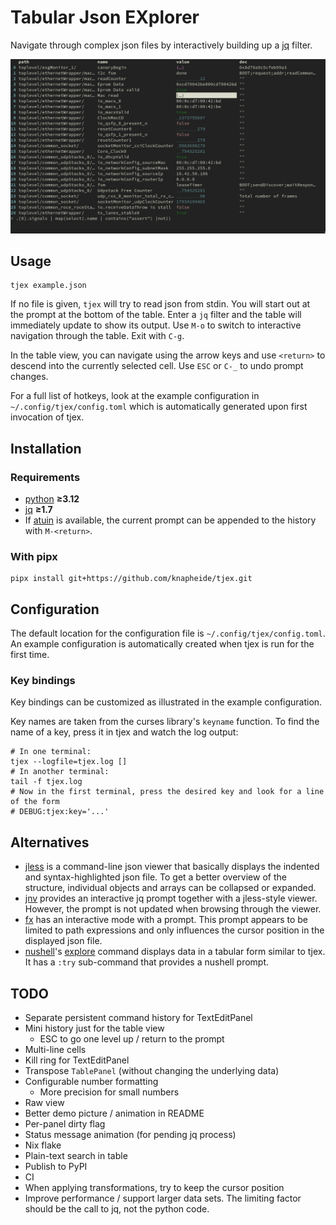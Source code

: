 # Tabular Json EXplorer

Navigate through complex json files by interactively building up a [jq](https://jqlang.org) filter.

![demo image](doc/demo.png)

## Usage

```shell
tjex example.json
```

If no file is given, `tjex` will try to read json from stdin.
You will start out at the prompt at the bottom of the table.
Enter a `jq` filter and the table will immediately update to show its output.
Use `M-o` to switch to interactive navigation through the table.
Exit with `C-g`.

In the table view, you can navigate using the arrow keys and use `<return>` to descend into the currently selected cell.
Use `ESC` or `C-_` to undo prompt changes.

For a full list of hotkeys, look at the example configuration in `~/.config/tjex/config.toml` which is automatically generated upon first invocation of tjex.

## Installation

### Requirements

* [python](https://www.python.org) __≥3.12__
* [jq](https://jqlang.org) __≥1.7__
* If [atuin](https://atuin.sh) is available, the current prompt can be appended to the history with `M-<return>`.

### With pipx

```shell
pipx install git+https://github.com/knapheide/tjex.git
```

## Configuration

The default location for the configuration file is `~/.config/tjex/config.toml`.
An example configuration is automatically created when tjex is run for the first time.

### Key bindings

Key bindings can be customized as illustrated in the example configuration.

Key names are taken from the curses library's `keyname` function.
To find the name of a key, press it in tjex and watch the log output:

```shell
# In one terminal:
tjex --logfile=tjex.log []
# In another terminal:
tail -f tjex.log
# Now in the first terminal, press the desired key and look for a line of the form
# DEBUG:tjex:key='...'
```

## Alternatives

* [jless](https://github.com/PaulJuliusMartinez/jless)
  is a command-line json viewer that basically displays the indented and syntax-highlighted json file.
  To get a better overview of the structure, individual objects and arrays can be collapsed or expanded.
* [jnv](https://github.com/ynqa/jnv) provides an interactive jq prompt together with a jless-style viewer.
  However, the prompt is not updated when browsing through the viewer.
* [fx](https://fx.wtf/getting-started) has an interactive mode with a prompt.
  This prompt appears to be limited to path expressions and only influences the cursor position in the displayed json file.
* [nushell](https://www.nushell.sh)'s [explore](https://www.nushell.sh/book/explore.html) command displays data in a tabular form similar to tjex.
  It has a `:try` sub-command that provides a nushell prompt.

## TODO
* Separate persistent command history for TextEditPanel
* Mini history just for the table view
  * ESC to go one level up / return to the prompt
* Multi-line cells
* Kill ring for TextEditPanel
* Transpose `TablePanel` (without changing the underlying data)
* Configurable number formatting
  * More precision for small numbers
* Raw view
* Better demo picture / animation in README
* Per-panel dirty flag
* Status message animation (for pending jq process)
* Nix flake
* Plain-text search in table
* Publish to PyPI
* CI
* When applying transformations, try to keep the cursor position
* Improve performance / support larger data sets.
  The limiting factor should be the call to jq, not the python code.
